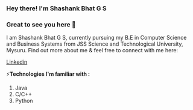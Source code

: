 ### Hey there! I'm Shashank Bhat G S
### Great to see you here 👋

I am Shashank Bhat G S, currently pursuing my B.E in Computer Science and Business Systems from JSS Science and Technological University, Mysuru.
Find out more about me & feel free to connect with me here:

[Linkedin](www.linkedin.com/in/shashankbhatgs)


⚡**Technologies I'm familiar with :**
1. Java
1. C/C++
1. Python


